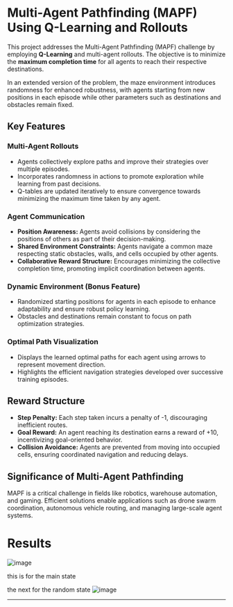 # Multi-Agent Pathfinding (MAPF) Using Q-Learning and Rollouts

This project addresses the Multi-Agent Pathfinding (MAPF) challenge by employing **Q-Learning** and multi-agent rollouts. The objective is to minimize the **maximum completion time** for all agents to reach their respective destinations.

In an extended version of the problem, the maze environment introduces randomness for enhanced robustness, with agents starting from new positions in each episode while other parameters such as destinations and obstacles remain fixed.

## Key Features

### Multi-Agent Rollouts
- Agents collectively explore paths and improve their strategies over multiple episodes.
- Incorporates randomness in actions to promote exploration while learning from past decisions.
- Q-tables are updated iteratively to ensure convergence towards minimizing the maximum time taken by any agent.

### Agent Communication
- **Position Awareness:** Agents avoid collisions by considering the positions of others as part of their decision-making.
- **Shared Environment Constraints:** Agents navigate a common maze respecting static obstacles, walls, and cells occupied by other agents.
- **Collaborative Reward Structure:** Encourages minimizing the collective completion time, promoting implicit coordination between agents.

### Dynamic Environment (Bonus Feature)
- Randomized starting positions for agents in each episode to enhance adaptability and ensure robust policy learning.
- Obstacles and destinations remain constant to focus on path optimization strategies.

### Optimal Path Visualization
- Displays the learned optimal paths for each agent using arrows to represent movement direction.
- Highlights the efficient navigation strategies developed over successive training episodes.

## Reward Structure
- **Step Penalty:** Each step taken incurs a penalty of -1, discouraging inefficient routes.
- **Goal Reward:** An agent reaching its destination earns a reward of +10, incentivizing goal-oriented behavior.
- **Collision Avoidance:** Agents are prevented from moving into occupied cells, ensuring coordinated navigation and reducing delays.

## Significance of Multi-Agent Pathfinding
MAPF is a critical challenge in fields like robotics, warehouse automation, and gaming. Efficient solutions enable applications such as drone swarm coordination, autonomous vehicle routing, and managing large-scale agent systems.


# Results

![image](https://github.com/user-attachments/assets/f2ec34f1-f3ed-4bd1-86da-be316a8a4532)

this is for the main state

the next for the random state
![image](https://github.com/user-attachments/assets/7efb7500-526e-4761-89c5-2cf5fc0f32f3)


---
